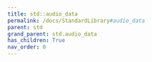 ```yaml
---
title: std::audio_data
permalink: /docs/StandardLibrary#audio_data
parent: std
grand_parent: std.audio_data
has_children: True
nav_order: 0
---
```

